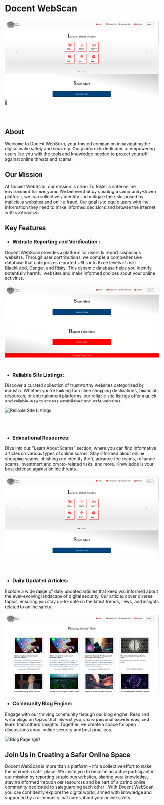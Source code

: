 # Docent WebScan

![Doecent Webscan](/readmeScreenShots/home.PNG) 
jj

</br>
</br>


## About

Welcome to Docent WebScan, your trusted companion in navigating the digital realm safely and securely. Our platform is dedicated to empowering users like you with the tools and knowledge needed to protect yourself against online threats and scams.

## Our Mission
At Docent WebScan, our mission is clear:   To foster a safer online environment for everyone. We believe that by creating a community-driven platform, we can collectively identify and mitigate the risks posed by malicious websites and online fraud. Our goal is to equip users with the information they need to make informed decisions and browse the internet with confidence.

## Key Features

- ### **Website Reporting and Verification** :

Docent WebScan provides a platform for users to report suspicious websites. Through user contributions, we compile a comprehensive database that categorizes reported URLs into three levels of risk: Blacklisted, Danger, and Risky. This dynamic database helps you identify potentially harmful websites and make informed choices about your online activities.


![Website Reporting and Verification](/readmeScreenshots/reportSite.PNG)





- ### **Reliable Site Listings**:
Discover a curated collection of trustworthy websites categorized by industry. Whether you're looking for online shopping destinations, financial resources, or entertainment platforms, our reliable site listings offer a quick and reliable way to access established and safe websites.


![Reliable Site Listings](/readmeScreenShots/topMovies.PNG)


</br>
</br>


- ### **Educational Resources**:
Dive into our "Learn About Scams" section, where you can find informative articles on various types of online scams. Stay informed about online shopping scams, phishing and identity theft, advance fee scams, romance scams, investment and crypto-related risks, and more. Knowledge is your best defense against online threats.


![Scam Articles](/readmeScreenshots/scamArticles.PNG)

</br>
</br>

- ### **Daily Updated Articles**:
Explore a wide range of daily updated articles that keep you informed about the ever-evolving landscape of digital security. Our articles cover diverse topics, ensuring you stay up-to-date on the latest trends, news, and insights related to online safety.


![Articles Page](/readmeScreenshots/articlePage.PNG)

- ### **Community Blog Engine**:
Engage with our thriving community through our blog engine. Read and write blogs on topics that interest you, share personal experiences, and learn from others' insights. Together, we create a space for open discussions about online security and best practices.


![Blog Page](/readmeScreenShots/topMovies.PNG)  /*gif*/



## Join Us in Creating a Safer Online Space
Docent WebScan is more than a platform – it's a collective effort to make the internet a safer place. We invite you to become an active participant in our mission by reporting suspicious websites, sharing your knowledge, staying informed through our resources and be part of a caring online community dedicated to safeguarding each other . With Docent WebScan, you can confidently explore the digital world, armed with knowledge and supported by a community that cares about your online safety. 
 
